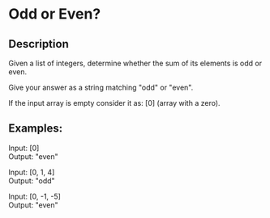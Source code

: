 # Odd or Even?

## Description

Given a list of integers, determine whether the sum of its elements is odd or even.

Give your answer as a string matching "odd" or "even".

If the input array is empty consider it as: [0] (array with a zero).

## Examples:

Input: [0]  
Output: "even"  

Input: [0, 1, 4]  
Output: "odd"  

Input: [0, -1, -5]  
Output: "even"  
